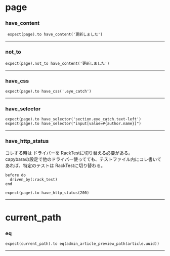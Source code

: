 # page
### have_content
~~~
 expect(page).to have_content('更新しました')
~~~
***

### not_to
~~~
expect(page).not_to have_content('更新しました')
~~~
***

### have_css
~~~
expect(page).to have_css('.eye_catch')
~~~
***

### have_selector
~~~
expect(page).to have_selector('section.eye_catch.text-left')
expect(page).to have_selector("input[value=#{author.name}]")
~~~
***

### have_http_status
コレする時は ドライバーを RackTestに切り替える必要がある。   
capybaraの設定で他のドライバー使ってても、テストファイル内にコレ書いてあれば、特定のテストは RackTestに切り替わる。
~~~
before do
  driven_by(:rack_test)
end
~~~
~~~
expect(page).to have_http_status(200)
~~~
***

# current_path
### eq
~~~
expect(current_path).to eq(admin_article_preview_path(article.uuid))
~~~
***
